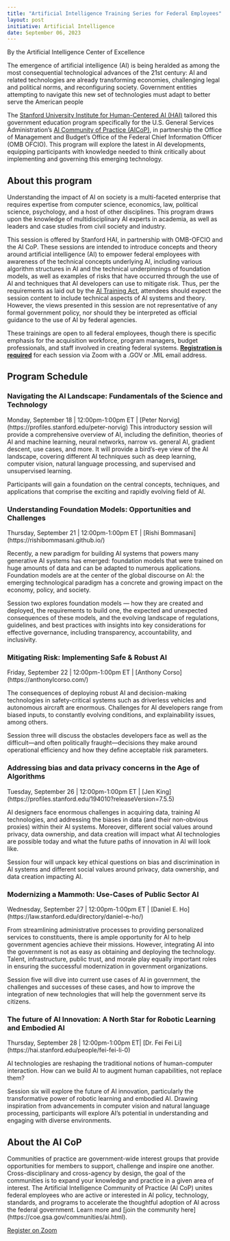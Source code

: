 ```yaml
---
title: "Artificial Intelligence Training Series for Federal Employees"
layout: post
initiative: Artificial Intelligence
date: September 06, 2023
---
```

By the Artificial Intelligence Center of Excellence


The emergence of artificial intelligence (AI) is being heralded as among the most consequential technological advances of the 21st century: AI and related technologies are already transforming economies, challenging legal and political norms, and reconfiguring society. Government entities attempting to navigate this new set of technologies must adapt to better serve the American people

The [Stanford University Institute for Human-Centered AI (HAI)](https://hai.stanford.edu/) tailored this government education program specifically for the U.S. General Services Administration’s [AI Community of Practice (AICoP)](https://coe.gsa.gov/communities/ai.html), in partnership the Office of Management and Budget’s Office of the Federal Chief Information Officer (OMB OFCIO). This program will explore the latest in AI developments, equipping participants with knowledge needed to think critically about implementing and governing this emerging technology.

<h2>About this program</h2>

Understanding the impact of AI on society is a multi-faceted enterprise that requires expertise from computer science, economics, law, political science, psychology, and a host of other disciplines. This program draws upon the knowledge of multidisciplinary AI experts in academia, as well as leaders and case studies from civil society and industry. 

This session is offered by Stanford HAI, in partnership with OMB-OFCIO and the AI CoP. These sessions are intended to introduce concepts and theory around artificial intelligence (AI) to empower federal employees with awareness of the technical concepts underlying AI, including various algorithm structures in AI and the technical underpinnings of foundation models, as well as examples of risks that have occurred through the use of AI and techniques that AI developers can use to mitigate risk. Thus, per the requirements as laid out by the [AI Training Act](https://www.congress.gov/bill/117th-congress/senate-bill/2551), attendees should expect the session content to include technical aspects of AI systems and theory. However, the views presented in this session are not representative of any formal government policy, nor should they be interpreted as official guidance to the use of AI by federal agencies. 

These trainings are open to all federal employees, though there is specific emphasis for the acquisition workforce, program managers, budget professionals, and staff involved in creating federal systems. [**Registration is required**](https://gsa.zoomgov.com/webinar/register/WN_g8EC80ddR2OsLJnE7HS_IQ) for each session via Zoom with a .GOV or .MIL email address. 

<h2>Program Schedule</h2>
<h3>Navigating the AI Landscape: Fundamentals of the Science and Technology</h3> 
Monday, September 18 | 12:00pm-1:00pm ET | [Peter Norvig](https://profiles.stanford.edu/peter-norvig) 
This introductory session will provide a comprehensive overview of AI, including the definition, theories of AI and machine learning, neural networks, narrow vs. general AI, gradient descent, use cases, and more. It will provide a bird’s-eye view of the AI landscape, covering different AI techniques such as deep learning, computer vision, natural language processing, and supervised and unsupervised learning. 

Participants will gain a foundation on the central concepts, techniques, and applications that comprise the exciting and rapidly evolving field of AI.

<h3>Understanding Foundation Models: Opportunities and Challenges</h3> 
Thursday, September 21 | 12:00pm-1:00pm ET | [Rishi Bommasani](https://rishibommasani.github.io/)

Recently, a new paradigm for building AI systems that powers many generative AI systems has emerged: foundation models that were trained on huge amounts of data and can be adapted to numerous applications. Foundation models are at the center of the global discourse on AI: the emerging technological paradigm has a concrete and growing impact on the economy, policy, and society. 

Session two explores foundation models — how they are created and deployed, the requirements to build one, the expected and unexpected consequences of these models, and the evolving landscape of regulations, guidelines, and best practices with insights into key considerations for effective governance, including transparency, accountability, and inclusivity.

<h3>Mitigating Risk: Implementing Safe & Robust AI</h3>
Friday, September 22 | 12:00pm-1:00pm ET | [Anthony Corso](https://anthonylcorso.com/)

The consequences of deploying robust AI and decision-making technologies in safety-critical systems such as driverless vehicles and autonomous aircraft are enormous. Challenges for AI developers range from biased inputs, to constantly evolving conditions, and explainability issues, among others. 

Session three will discuss the obstacles developers face as well as the difficult—and often politically fraught—decisions they make around operational efficiency and how they define acceptable risk parameters.

<h3>Addressing bias and data privacy concerns in the Age of Algorithms</h3>
Tuesday, September 26 | 12:00pm-1:00pm ET | [Jen King](https://profiles.stanford.edu/194010?releaseVersion=7.5.5)

AI designers face enormous challenges in acquiring data, training AI technologies, and addressing the biases in data (and their non-obvious proxies) within their AI systems. Moreover, different social values around privacy, data ownership, and data creation will impact what AI technologies are possible today and what the future paths of innovation in AI will look like. 

Session four will unpack key ethical questions on bias and discrimination in AI systems and different social values around privacy, data ownership, and data creation impacting AI.

<h3>Modernizing a Mammoth: Use-Cases of Public Sector AI</h3>
Wednesday, September 27 | 12:00pm-1:00pm ET | [Daniel E. Ho](https://law.stanford.edu/directory/daniel-e-ho/)

From streamlining administrative processes to providing personalized services to constituents, there is ample opportunity for AI to help government agencies achieve their missions. However, integrating AI into the government is not as easy as obtaining and deploying the technology. Talent, infrastructure, public trust, and morale play equally important roles in ensuring the successful modernization in government organizations. 

Session five will dive into current use cases of AI in government, the challenges and successes of these cases, and how to improve the integration of new technologies that will help the government serve its citizens.

<h3>The future of AI Innovation: A North Star for Robotic Learning and Embodied AI</h3> 
Thursday, September 28 | 12:00pm-1:00pm ET| [Dr. Fei Fei Li](https://hai.stanford.edu/people/fei-fei-li-0) 

AI technologies are reshaping the traditional notions of human-computer interaction. How can we build AI to augment human capabilities, not replace them? 

Session six will explore the future of AI innovation, particularly the transformative power of robotic learning and embodied AI. Drawing inspiration from advancements in computer vision and natural language processing, participants will explore 
AI’s potential in understanding and engaging with diverse environments.

<h2>About the AI CoP</h2>
Communities of practice are government-wide interest groups that provide opportunities for members to support, challenge and inspire one another. Cross-disciplinary and cross-agency by design, the goal of the communities is to expand your knowledge and practice in a given area of interest. The Artificial Intelligence Community of Practice (AI CoP) unites federal employees who are active or interested in AI policy, technology, standards, and programs to accelerate the thoughtful adoption of AI across the federal government. Learn more and [join the community here](https://coe.gsa.gov/communities/ai.html).

<a href="https://gsa.zoomgov.com/webinar/register/WN_g8EC80ddR2OsLJnE7HS_IQ" class="usa-button">Register on Zoom</a>
